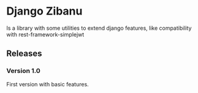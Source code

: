 # Django Zibanu

Is a library with some utilities to extend django features, like compatibility with rest-framework-simplejwt

## Releases
### Version 1.0
First version with basic features.